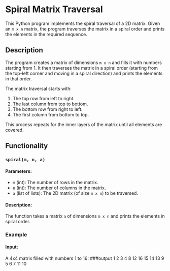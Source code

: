 # Spiral Matrix Traversal

This Python program implements the spiral traversal of a 2D matrix. 
Given an `m x n` matrix, the program traverses the matrix in a spiral order and prints the elements in the required sequence.

## Description

The program creates a matrix of dimensions `m x n` and fills it with numbers starting from 1. 
It then traverses the matrix in a spiral order (starting from the top-left corner and moving in a spiral direction) and prints the elements in that order.

The matrix traversal starts with:

1. The top row from left to right.
2. The last column from top to bottom.
3. The bottom row from right to left.
4. The first column from bottom to top.

This process repeats for the inner layers of the matrix until all elements are covered.

## Functionality

### `spiral(m, n, a)`

#### Parameters:
- `m` (int): The number of rows in the matrix.
- `n` (int): The number of columns in the matrix.
- `a` (list of lists): The 2D matrix (of size `m x n`) to be traversed.

#### Description:
The function takes a matrix `a` of dimensions `m x n` and prints the elements in spiral order.

### Example

#### Input:
A 4x4 matrix filled with numbers 1 to 16:
###output
1 2 3 4 8 12 16 15 14 13 9 5 6 7 11 10
